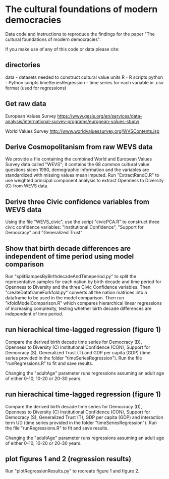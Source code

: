 # The cultural foundations of modern democracies

Data code and instructions to reproduce the findings for the paper "The cultural foundations of modern democracies".

If you make use of any of this code or data please cite: <insert citation>

## directories
data - datasets needed to construct cultural value units 
R - R scripts
python - Python scripts
timeSeriesRegression - time series for each variable in .csv format (used for regressions)


## Get raw data
European Values Survey https://www.gesis.org/en/services/data-analysis/international-survey-programs/european-values-study/

World Values Survey http://www.worldvaluessurvey.org/WVSContents.jsp

## Derive Cosmopolitanism from raw WEVS data 

We provide a file containing the combined World and European Values Survey data called "WEVS"; it contains the 68 common 
cultural value questions sicen 1990, demographic information and the variables are standardized with missing values mean imputed.  Run "ExtractRandC.R" to use weighted principal component analysis to extract Openness to Diversity (C) from WEVS data.

## Derive three Civic confidence variables from WEVS data

Using the file "WEVS_civic", use the script "civicPCA.R" to construct three civic confidence variables: "Institutional Confidence", "Support for Democracy" and "Generalized Trust"

## Show that birth decade differences are independent of time period using model comparison

Run "splitSampesByBirthdecadeAndTimeperiod.py" to split the representative samples for each nation by birth decade and time period for Openness to Diversity and the three Civic Confidence variables. Then "createDataframeForkfold.py" converts all the nation matrices into a dataframe to be used in the model comparison. Then run "kfoldModelComparison.R" which compares hierarchical linear regressions of increasing complexity, testing whether birth decade differences are independent of time period.

## run hierachical time-lagged regression (figure 1)

Compare the derived birth decade time series for Democracy (D), Openness to Diversity  (C) Institutional Confidence (CON), Support for Democracy (S), Generalized Trust (T) and GDP per capita (GDP) (time series provided in the folder "timeSeriesRegression"). Run the file "runRegressions.R" to fit and save results.

Changing the "adultAge" parameter runs regressions assuming an adult age of either 0-10, 10-20 or 20-30 years.  

## run hierachical time-lagged regression (figure 1)

Compare the derived birth decade time series for Democracy (D), Openness to Diversity  (C) Institutional Confidence (CON), Support for Democracy (S), Generalized Trust (T), GDP per capita (GDP) and interaction term UD (time series provided in the folder "timeSeriesRegression"). Run the file "runRegressions.R" to fit and save results.

Changing the "adultAge" parameter runs regressions assuming an adult age of either 0-10, 10-20 or 20-30 years.  

## plot figures 1 and 2 (regression results) 

Run "plotRegressionResults.py" to recreate figure 1 and figure 2.  
